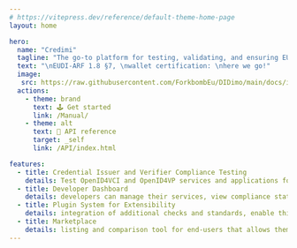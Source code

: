```yaml
---
# https://vitepress.dev/reference/default-theme-home-page
layout: home

hero:
  name: "Credimi"
  tagline: "The go-to platform for testing, validating, and ensuring EUDI-ARF compliance of wallet, issuers, relying parties, using multiple testing suites."
  text: "\nEUDI-ARF 1.8 §7, \nwallet certification: \nhere we go!"
  image:
   src: https://raw.githubusercontent.com/ForkbombEu/DIDimo/main/docs/images/logo/credimi_logo-transp_emblem.png
  actions:
    - theme: brand
      text: 🕹 Get started
      link: /Manual/
    - theme: alt
      text: 🐝 API reference
      target: _self
      link: /API/index.html

features:
  - title: Credential Issuer and Verifier Compliance Testing
    details: Test OpenID4VCI and OpenID4VP services and applications for interoperability, with periodic scheduling debugging and report
  - title: Developer Dashboard
    details: developers can manage their services, view compliance statuses, schedule periodic checks, and access reports
  - title: Plugin System for Extensibility
    details: integration of additional checks and standards, enable third-party developers to contribute
  - title: Marketplace
    details: listing and comparison tool for end-users that allows them to browse and compare different digital identity products and services
---
```


